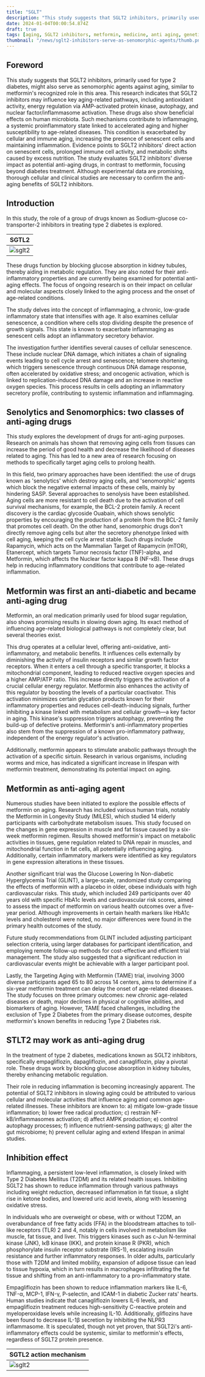 ```yaml
---
title: "SGLT"
description: "This study suggests that SGLT2 inhibitors, primarily used for type 2 diabetes, might also serve as senomorphic agents against aging, similar to metformin's recognized role in this area. This research indicates that SGLT2 inhibitors may influence key aging-related pathways, including antioxidant activity, energy regulation via AMP-activated protein kinase, autophagy, and nuclear factor/inflammasome activation."
date: 2024-01-04T00:00:54.874Z
draft: true
tags: [aging, SGLT2 inhibitors, metformin, medicine, anti aging, genetics, biochemistry]
thumbnail: "/news/sglt2-inhibitors-serve-as-senomorphic-agents/thumb.png"
---
```


## Foreword 
This study suggests that SGLT2 inhibitors, primarily used for type 2 diabetes, might also serve as senomorphic agents against aging, similar to metformin's recognized role in this area. This research indicates that SGLT2 inhibitors may influence key aging-related pathways, including antioxidant activity, energy regulation via AMP-activated protein kinase, autophagy, and nuclear factor/inflammasome activation. These drugs also show beneficial effects on human microbiota. Such mechanisms contribute to inflammaging, a systemic proinflammatory state linked to accelerated aging and higher susceptibility to age-related diseases. This condition is exacerbated by cellular and immune aging, increasing the presence of senescent cells and maintaining inflammation. Evidence points to SGLT2 inhibitors' direct action on senescent cells, prolonged immune cell activity, and metabolic shifts caused by excess nutrition. The study evaluates SGLT2 inhibitors' diverse impact as potential anti-aging drugs, in contrast to metformin, focusing beyond diabetes treatment. Although experimental data are promising, thorough cellular and clinical studies are necessary to confirm the anti-aging benefits of SGLT2 inhibitors.

## Introduction

In this study, the role of a group of drugs known as Sodium-glucose co-transporter-2 inhibitors in treating type 2 diabetes is explored. 

|SGTL2|
|---|
|![sglt2](/news/sglt2-inhibitors-serve-as-senomorphic-agents/sglt2.png)


These drugs function by blocking glucose absorption in kidney tubules, thereby aiding in metabolic regulation. They are also noted for their anti-inflammatory properties and are currently being examined for potential anti-aging effects. The focus of ongoing research is on their impact on cellular and molecular aspects closely linked to the aging process and the onset of age-related conditions.

The study delves into the concept of inflammaging, a chronic, low-grade inflammatory state that intensifies with age. It also examines cellular senescence, a condition where cells stop dividing despite the presence of growth signals. This state is known to exacerbate inflammaging as senescent cells adopt an inflammatory secretory behavior.

The investigation further identifies several causes of cellular senescence. These include nuclear DNA damage, which initiates a chain of signaling events leading to cell cycle arrest and senescence; telomere shortening, which triggers senescence through continuous DNA damage response, often accelerated by oxidative stress; and oncogenic activation, which is linked to replication-induced DNA damage and an increase in reactive oxygen species. This process results in cells adopting an inflammatory secretory profile, contributing to systemic inflammation and inflammaging.

## Senolytics and Senomorphics: two classes of anti-aging drugs

This study explores the development of drugs for anti-aging purposes. Research on animals has shown that removing aging cells from tissues can increase the period of good health and decrease the likelihood of diseases related to aging. This has led to a new area of research focusing on methods to specifically target aging cells to prolong health.

In this field, two primary approaches have been identified: the use of drugs known as 'senolytics' which destroy aging cells, and 'senomorphic' agents which block the negative external impacts of these cells, mainly by hindering SASP. Several approaches to senolysis have been established. Aging cells are more resistant to cell death due to the activation of cell survival mechanisms, for example, the BCL-2 protein family. A recent discovery is the cardiac glycoside Ouabain, which shows senolytic properties by encouraging the production of a protein from the BCL-2 family that promotes cell death. On the other hand, senomorphic drugs don't directly remove aging cells but alter the secretory phenotype linked with cell aging, keeping the cell cycle arrest stable. Such drugs include Rapamycin, which acts on the Mammalian Target of Rapamycin (mTOR), Etanercept, which targets Tumor necrosis factor (TNF)-alpha, and Metformin, which affects the Nuclear factor kappa B (NF-κB). These drugs help in reducing inflammatory conditions that contribute to age-related inflammation.

## Metformin was first an anti-diabetic and became anti-aging drug
Metformin, an oral medication primarily used for blood sugar regulation, also shows promising results in slowing down aging. Its exact method of influencing age-related biological pathways is not completely clear, but several theories exist.

This drug operates at a cellular level, offering anti-oxidative, anti-inflammatory, and metabolic benefits. It influences cells externally by diminishing the activity of insulin receptors and similar growth factor receptors. When it enters a cell through a specific transporter, it blocks a mitochondrial component, leading to reduced reactive oxygen species and a higher AMP/ATP ratio. This increase directly triggers the activation of a crucial cellular energy regulator. Metformin also enhances the activity of this regulator by boosting the levels of a particular coactivator. This activation minimizes certain glycation products known for their inflammatory properties and reduces cell-death-inducing signals, further inhibiting a kinase linked with metabolism and cellular growth—a key factor in aging. This kinase's suppression triggers autophagy, preventing the build-up of defective proteins. Metformin's anti-inflammatory properties also stem from the suppression of a known pro-inflammatory pathway, independent of the energy regulator's activation.

Additionally, metformin appears to stimulate anabolic pathways through the activation of a specific sirtuin. Research in various organisms, including worms and mice, has indicated a significant increase in lifespan with metformin treatment, demonstrating its potential impact on aging.

## Metformin as anti-aging agent

Numerous studies have been initiated to explore the possible effects of metformin on aging. Research has included various human trials, notably the Metformin in Longevity Study (MILES), which studied 14 elderly participants with carbohydrate metabolism issues. This study focused on the changes in gene expression in muscle and fat tissue caused by a six-week metformin regimen. Results showed metformin's impact on metabolic activities in tissues, gene regulation related to DNA repair in muscles, and mitochondrial function in fat cells, all potentially influencing aging. Additionally, certain inflammatory markers were identified as key regulators in gene expression alterations in these tissues.

Another significant trial was the Glucose Lowering In Non-diabetic Hyperglycemia Trial (GLINT), a large-scale, randomized study comparing the effects of metformin with a placebo in older, obese individuals with high cardiovascular risks. This study, which included 249 participants over 40 years old with specific HbA1c levels and cardiovascular risk scores, aimed to assess the impact of metformin on various health outcomes over a five-year period. Although improvements in certain health markers like HbA1c levels and cholesterol were noted, no major differences were found in the primary health outcomes of the study.

Future study recommendations from GLINT included adjusting participant selection criteria, using larger databases for participant identification, and employing remote follow-up methods for cost-effective and efficient trial management. The study also suggested that a significant reduction in cardiovascular events might be achievable with a larger participant pool.

Lastly, the Targeting Aging with Metformin (TAME) trial, involving 3000 diverse participants aged 65 to 80 across 14 centers, aims to determine if a six-year metformin treatment can delay the onset of age-related diseases. The study focuses on three primary outcomes: new chronic age-related diseases or death, major declines in physical or cognitive abilities, and biomarkers of aging. However, TAME faced challenges, including the exclusion of Type 2 Diabetes from the primary disease outcomes, despite metformin's known benefits in reducing Type 2 Diabetes risk.

## STLT2 may work as anti-aging drug

In the treatment of type 2 diabetes, medications known as SGLT2 inhibitors, specifically empagliflozin, dapagliflozin, and canagliflozin, play a pivotal role. These drugs work by blocking glucose absorption in kidney tubules, thereby enhancing metabolic regulation.

Their role in reducing inflammation is becoming increasingly apparent. The potential of SGLT2 inhibitors in slowing aging could be attributed to various cellular and molecular activities that influence aging and common age-related illnesses. These inhibitors are known to: a) mitigate low-grade tissue inflammation; b) lower free radical production; c) restrain NF-kB/inflammasomes activation; d) affect AMPK production; e) control autophagy processes; f) influence nutrient-sensing pathways; g) alter the gut microbiome; h) prevent cellular aging and extend lifespan in animal studies.

## Inhibition effect

Inflammaging, a persistent low-level inflammation, is closely linked with Type 2 Diabetes Mellitus (T2DM) and its related health issues. Inhibiting SGLT2 has shown to reduce inflammation through various pathways including weight reduction, decreased inflammation in fat tissue, a slight rise in ketone bodies, and lowered uric acid levels, along with lessening oxidative stress.

In individuals who are overweight or obese, with or without T2DM, an overabundance of free fatty acids (FFA) in the bloodstream attaches to toll-like receptors (TLR) 2 and 4, notably in cells involved in metabolism like muscle, fat tissue, and liver. This triggers kinases such as c-Jun N-terminal kinase (JNK), IκB kinase (IKK), and protein kinase R (PKR), which phosphorylate insulin receptor substrate (IRS-1), escalating insulin resistance and further inflammatory responses. In older adults, particularly those with T2DM and limited mobility, expansion of adipose tissue can lead to tissue hypoxia, which in turn results in macrophages infiltrating the fat tissue and shifting from an anti-inflammatory to a pro-inflammatory state.

Empagliflozin has been shown to reduce inflammation markers like IL-6, TNF-α, MCP-1, IFN-γ, P-selectin, and ICAM-1 in diabetic Zucker rats' hearts. Human studies indicate that canagliflozin lowers IL-6 levels, and empagliflozin treatment reduces high-sensitivity C-reactive protein and myeloperoxidase levels while increasing IL-10. Additionally, gliflozins have been found to decrease IL-1β secretion by inhibiting the NLPR3 inflammasome. It is speculated, though not yet proven, that SGLT2i's anti-inflammatory effects could be systemic, similar to metformin's effects, regardless of SGLT2 protein presence.

|SGTL2 action mechanism|
|---|
|![sglt2](/news/sglt2-inhibitors-serve-as-senomorphic-agents/sglt-action.png)